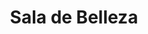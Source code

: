 ---
title: "Sala de Belleza"
url: /ciudad-de-panama/sala-de-belleza-avenida-central-espana/
shop: Friseur
---